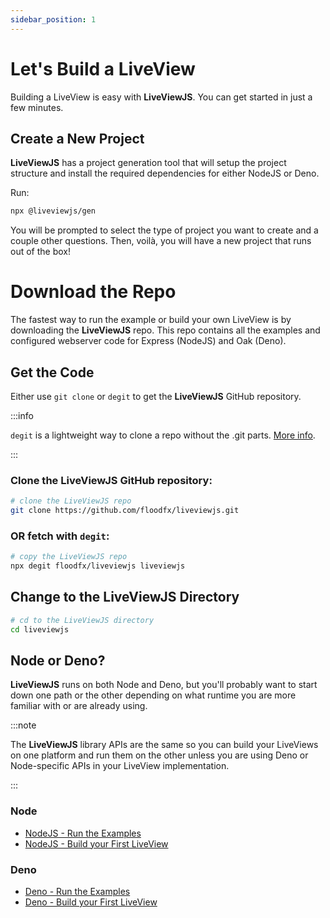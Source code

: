 ```yaml
---
sidebar_position: 1
---
```


# Let's Build a LiveView

Building a LiveView is easy with **LiveViewJS**.  You can get started in just a few minutes.

## Create a New Project

**LiveViewJS** has a project generation tool that will setup the project structure and install the required dependencies for either NodeJS or Deno.

Run:
```bash
npx @liveviewjs/gen
```

You will be prompted to select the type of project you want to create and a couple other questions.  Then, voilà, you will have a new project that runs out of the box!


# Download the Repo

The fastest way to run the example or build your own LiveView is by downloading the **LiveViewJS** repo. This repo
contains all the examples and configured webserver code for Express (NodeJS) and Oak (Deno).

## Get the Code

Either use `git clone` or `degit` to get the **LiveViewJS** GitHub repository.

:::info 

`degit` is a lightweight way to clone a repo without the .git parts.
[More info](https://github.com/Rich-Harris/degit).

:::

### Clone the **LiveViewJS** GitHub repository:

```bash
# clone the LiveViewJS repo
git clone https://github.com/floodfx/liveviewjs.git
```

### OR fetch with `degit`:

```bash
# copy the LiveViewJS repo
npx degit floodfx/liveviewjs liveviewjs
```

## Change to the LiveViewJS Directory

```bash
# cd to the LiveViewJS directory
cd liveviewjs
```

## Node or Deno?

**LiveViewJS** runs on both Node and Deno, but you'll probably want to start down one path or the other depending on what
runtime you are more familiar with or are already using.

:::note

The **LiveViewJS** library APIs are the same so you can build your LiveViews on one platform and run them on the
other unless you are using Deno or Node-specific APIs in your LiveView implementation.

:::

### Node

- [NodeJS - Run the Examples](nodejs-run-examples)
- [NodeJS - Build your First LiveView](nodejs-build-first-liveview)

### Deno

- [Deno - Run the Examples](deno-run-examples)
- [Deno - Build your First LiveView](deno-build-first-liveview)
